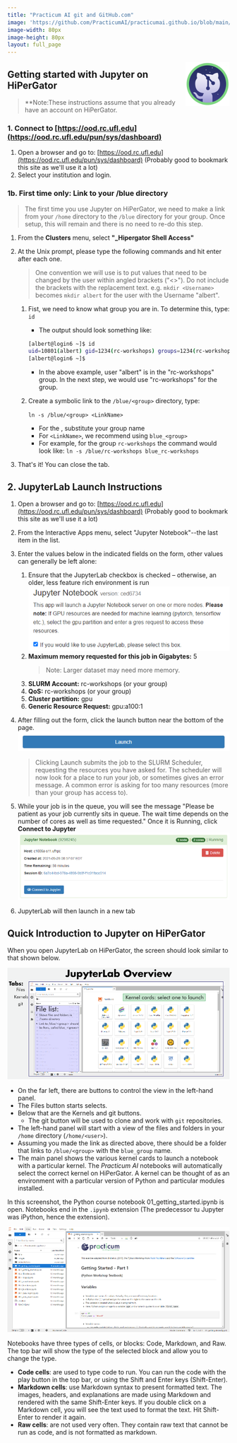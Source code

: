 ```yaml
---
title: "Practicum AI git and GitHub.com"
image: 'https://github.com/PracticumAI/practicumai.github.io/blob/main/images/icons/practicumai_git.png?raw=true'
image-width: 80px
image-height: 80px
layout: full_page
---
```


<img src='https://github.com/PracticumAI/practicumai.github.io/blob/main/images/icons/practicumai_git.png?raw=true' align='right' width=100>

## Getting started with Jupyter on HiPerGator

> **Note:These instructions assume that you already have an account on HiPerGator.

### 1. Connect to [https://ood.rc.ufl.edu](https://ood.rc.ufl.edu/pun/sys/dashboard)

1. Open a browser and go to: [https://ood.rc.ufl.edu](https://ood.rc.ufl.edu/pun/sys/dashboard)
(Probably good to bookmark this site as we'll use it a lot)
1. Select your institution and login.

### 1b. First time only: Link to your /blue directory

> The first time you use Jupyter on HiPerGator, we need to make a link from your `/home` directory to the `/blue` directory for your group. Once setup, this will remain and there is no need to re-do this step.

1. From the **Clusters** menu, select **"_Hipergator Shell Access"**
1. At the Unix prompt, please type the following commands and hit enter after each one.
   > One convention we will use is to put values that need to be changed by the user within angled brackets ("<>"). Do not include the brackets with the replacement text. e.g. `mkdir <Username>` becomes `mkdir albert` for the user with the Username "albert".

   1. Fist, we need to know what group you are in. To determine this, type: `id`
       - The output should look something like:

       ```bash
       [albert@login6 ~]$ id
       uid=10801(albert) gid=1234(rc-workshops) groups=1234(rc-workshops)
       [albert@login6 ~]$
       ```

       - In the above example, user "albert" is in the "rc-workshops" group. In the next step, we would use "rc-workshops" for the group.
   1. Create a symbolic link to the `/blue/<group>` directory, type:

        `ln -s /blue/<group> <LinkName>`

       - For the <group>, substitute your group name
       - For `<LinkName>`, we recommend using `blue_<group>`
       - For example, for the group `rc-workshops` the command would look like: `ln -s /blue/rc-workshops blue_rc-workshops`

1. That's it! You can close the tab.

## 2. JupyterLab Launch Instructions

1. Open a browser and go to: [https://ood.rc.ufl.edu](https://ood.rc.ufl.edu/pun/sys/dashboard)
(Probably good to bookmark this site as we'll use it a lot)

1. From the Interactive Apps menu, select "Jupyter Notebook"--the last item in the list.

1. Enter the values below in the indicated fields on the form, other values can generally be left alone:
   1. Ensure that the JupyterLab checkbox is checked – otherwise, an older, less feature rich environment is run
   ![Screenshot showing the JupyterLab checkbox](/images/JupyterLab_checkbox.png)
   1. **Maximum memory requested for this job in Gigabytes:** 5
      > Note: Larger dataset may need more memory.
   1. **SLURM Account:** rc-workshops (or your group)
   1. **QoS:** rc-workshops (or your group)
   1. **Cluster partition:** gpu
   1. **Generic Resource Request:** gpu:a100:1
1. After filling out the form, click the launch button near the bottom of the page.
![Screenshot of the Launch button](/images/Launch_button.png)
   > Clicking Launch submits the job to the SLURM Scheduler, requesting the resources you have asked for. The scheduler will now look for a place to run your job, or sometimes gives an error message. A common error is asking for too many resources (more than your group has access to).
1. While your job is in the queue, you will see the message "Please be patient as your job currently sits in queue. The wait time depends on the number of cores as well as time requested."  Once it is Running, click **Connect to Jupyter**
![Screenshot of the Connection card, showing the connect to Jupyter button](/images/Connection_card.png)

1. JupyterLab will then launch in a new tab

## Quick Introduction to Jupyter on HiPerGator

When you open JupyterLab on HiPerGator, the screen should look similar to that shown below.

![Screenshot of the JupyterLab interface on HiPerGator, highlighting the files panel on the left, the files, kernels and git tabs on the left and kernel cards in the main panel](/images/Jupyter_overview.png)

- On the far left, there are buttons to control the view in the left-hand panel.
- The Files button starts selects.
- Below that are the Kernels and git buttons.
  - The git button will be used to clone and work with `git` repositories.
- The left-hand panel will start with a view of the files and folders in your `/home` directory (`/home/<user>`).
- Assuming you made the link as directed above, there should be a folder that links to `/blue/<group>` with the `blue_group` name.
- The main panel shows the various kernel cards to launch a notebook with a particular kernel. The *Practicum AI* notebooks will automatically select the correct kernel on HiPerGator. A kernel can be thought of as an environment with a particular version of Python and particular modules installed.

In this screenshot, the Python course notebook 01_getting_started.ipynb is open. Notebooks end in the `.ipynb` extension (The predecessor tu Jupyter was iPython, hence the extension).

![Screenshot of the Python notebook in Jupyter on HiPerGator](images/Jupyter_python.png)

Notebooks have three types of cells, or blocks: Code, Markdown, and Raw. The top bar will show the type of the selected block and allow you to change the type.

- **Code cells**: are used to type code to run. You can run the code with the play button in the top bar, or using the Shift and Enter keys (Shift-Enter).
- **Markdown cells**: use Markdown syntax to present formatted text. The images, headers, and explanations are made using Markdown and rendered with the same Shift-Enter keys. If you double click on a Markdown cell, you will see the text used to format the text. Hit Shift-Enter to render it again.
- **Raw cells**: are not used very often. They contain raw text that cannot be run as code, and is not formatted as markdown.

